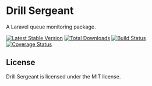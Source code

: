 # Drill Sergeant

A Laravel queue monitoring package.

[![Latest Stable Version](https://poser.pugx.org/healthengine/drill-sergeant/version)](https://packagist.org/packages/healthengine/drill-sergeant)
[![Total Downloads](https://poser.pugx.org/healthengine/drill-sergeant/downloads)](https://packagist.org/packages/healthengine/drill-sergeant)
[![Build Status](https://travis-ci.com/HealthEngineAU/drill-sergeant.svg?branch=master)](https://travis-ci.com/HealthEngineAU/drill-sergeant)
[![Coverage Status](https://coveralls.io/repos/github/HealthEngineAU/drill-sergeant/badge.svg?branch=master)](https://coveralls.io/github/HealthEngineAU/drill-sergeant?branch=master)

## License

Drill Sergeant is licensed under the MIT license.
